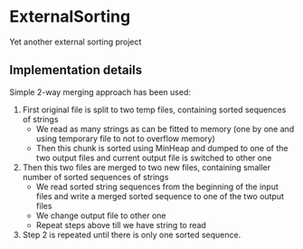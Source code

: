 # ExternalSorting
Yet another external sorting project
## Implementation details
Simple 2-way merging approach has been used:
1. First original file is split to two temp files, containing sorted sequences of strings
	- We read as many strings as can be fitted to memory (one by one and using temporary file to not to overflow memory)
	- Then this chunk is sorted using MinHeap and dumped to one of the two output files and current output file is switched to other one
2. Then this two files are merged to two new files, containing smaller number of sorted sequences of strings
	- We read sorted string sequences from the beginning of the input files and write a merged sorted sequence to one of the two output files
	- We change output file to other one
	- Repeat steps above till we have string to read
3. Step 2 is repeated until there is  only one sorted sequence.
